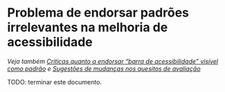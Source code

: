 # Problema de endorsar padrões irrelevantes na melhoria de acessibilidade

_Veja também [Criticas quanto a endorsar “barra de acessibilidade” visível como padrão](barra-acessibilidade-brasileira.md)
e [Sugestões de mudanças nos quesitos de avaliação](quesitos-de-avaliacao.md)_

TODO: terminar este documento.